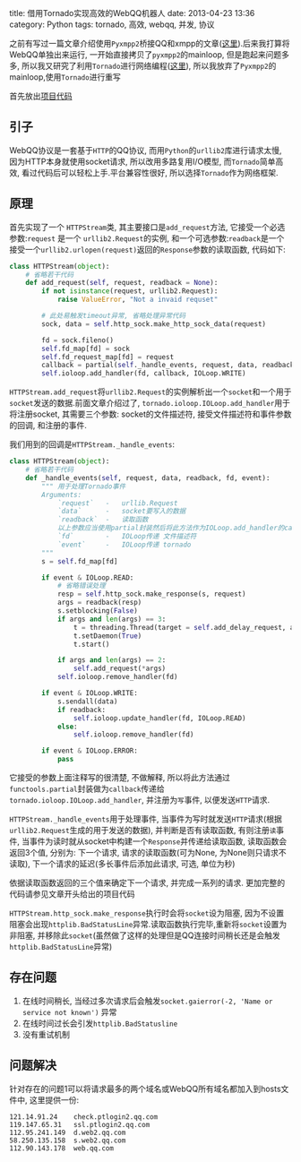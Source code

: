 title: 借用Tornado实现高效的WebQQ机器人
date: 2013-04-23 13:36
category: Python
tags: tornado, 高效, webqq, 并发, 协议

之前有写过一篇文章介绍使用`Pyxmpp2`桥接QQ和xmpp的文章([这里](/shi-yong-webqqxie-yi-qiao-jie-xmpphe-qqqun.html)).后来我打算将WebQQ单独出来运行, 一开始直接拷贝了`pyxmpp2`的mainloop, 但是跑起来问题多多, 所以我又研究了利用`Tornado`进行网络编程([这里](/shi-yong-tornadojin-xing-wang-luo-yi-bu-bian-cheng.html)), 所以我放弃了`Pyxmpp2`的mainloop,使用`Tornado`进行重写

首先放出[项目代码](https://github.com/coldnight/pual_bot)

## 引子
WebQQ协议是一套基于`HTTP`的QQ协议, 而用`Python`的`urllib2`库进行请求太慢, 因为HTTP本身就使用socket请求, 所以改用多路复用I/O模型, 而`Tornado`简单高效, 看过代码后可以轻松上手.平台兼容性很好, 所以选择`Tornado`作为网络框架.

## 原理
首先实现了一个 `HTTPStream`类, 其主要接口是`add_request`方法, 它接受一个必选参数:`request` 是一个 `urllib2.Request`的实例, 和一个可选参数:`readback`是一个接受一个`urllib2.urlopen(request)`返回的`Response`参数的读取函数, 代码如下:
```python
class HTTPStream(object):
    # 省略若干代码
    def add_request(self, request, readback = None):
        if not isinstance(request, urllib2.Request):
            raise ValueError, "Not a invaid requset"

        # 此处易触发timeout异常, 省略处理异常代码
        sock, data = self.http_sock.make_http_sock_data(request)

        fd = sock.fileno()
        self.fd_map[fd] = sock
        self.fd_request_map[fd] = request
        callback = partial(self._handle_events, request, data, readback)
        self.ioloop.add_handler(fd, callback, IOLoop.WRITE)
```

`HTTPStream.add_request`将`urllib2.Request`的实例解析出一个`socket`和一个用于`socket`发送的数据.前面文章介绍过了, `tornado.ioloop.IOLoop.add_handler`用于将注册socket, 其需要三个参数: socket的文件描述符, 接受文件描述符和事件参数的回调, 和注册的事件.

我们用到的回调是`HTTPStream._handle_events`:
```python
class HTTPStream(object):
    # 省略若干代码
    def _handle_events(self, request, data, readback, fd, event):
        """ 用于处理Tornado事件
        Arguments:
            `request`   -   urllib.Request
            `data`      -   socket要写入的数据
            `readback`  -   读取函数
            以上参数应当使用partial封装然后将此方法作为IOLoop.add_handler的callback
            `fd`        -   IOLoop传递 文件描述符
            `event`     -   IOLoop传递 tornado
        """
        s = self.fd_map[fd]

        if event & IOLoop.READ:
            # 省略错误处理
            resp = self.http_sock.make_response(s, request)
            args = readback(resp)
            s.setblocking(False)
            if args and len(args) == 3:
                t = threading.Thread(target = self.add_delay_request, args = args)
                t.setDaemon(True)
                t.start()

            if args and len(args) == 2:
                self.add_request(*args)
            self.ioloop.remove_handler(fd)

        if event & IOLoop.WRITE:
            s.sendall(data)
            if readback:
                self.ioloop.update_handler(fd, IOLoop.READ)
            else:
                self.ioloop.remove_handler(fd)

        if event & IOLoop.ERROR:
            pass
```
它接受的参数上面注释写的很清楚, 不做解释, 所以将此方法通过`functools.partial`封装做为`callback`传递给`tornado.ioloop.IOLoop.add_handler`, 并注册为`写`事件, 以便发送`HTTP`请求.

`HTTPStream._handle_events`用于处理事件, 当事件为写时就发送`HTTP`请求(根据`urllib2.Request`生成的用于发送的数据), 并判断是否有读取函数, 有则注册`读`事件, 当事件为读时就从socket中构建一个`Response`并传递给读取函数, 读取函数会返回3个值, 分别为: 下一个请求, 请求的读取函数(可为None, 为None则只请求不读取), 下一个请求的延迟(多长事件后添加此请求, 可选, 单位为秒)

依据读取函数返回的三个值来确定下一个请求, 并完成一系列的请求. 更加完整的代码请参见文章开头给出的项目代码

`HTTPStream.http_sock.make_response`执行时会将`socket`设为阻塞, 因为不设置阻塞会出现`httplib.BadStatusLine`异常.读取函数执行完毕,重新将`socket`设置为非阻塞, 并移除此`socket`(虽然做了这样的处理但是QQ连接时间稍长还是会触发`httplib.BadStatusLine`异常)

## 存在问题
1. 在线时间稍长, 当经过多次请求后会触发`socket.gaierror(-2, 'Name or service not known')` 异常
2. 在线时间过长会引发`httplib.BadStatusline`
3. 没有重试机制

## 问题解决
针对存在的问题1可以将请求最多的两个域名或WebQQ所有域名都加入到hosts文件中, 这里提供一份:
```
121.14.91.24    check.ptlogin2.qq.com
119.147.65.31   ssl.ptlogin2.qq.com
112.95.241.149  d.web2.qq.com
58.250.135.158  s.web2.qq.com
112.90.143.178  web.qq.com
```
